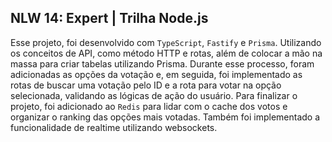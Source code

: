 ## NLW 14: Expert | Trilha Node.js

 Esse projeto, foi desenvolvido com `TypeScript`, `Fastify` e `Prisma`. Utilizando os conceitos de API, como método HTTP e rotas,
  além de colocar a mão na massa para criar tabelas utilizando Prisma. Durante esse processo, foram adicionadas as opções da votação e, em seguida, foi implementado as rotas de buscar uma votação pelo ID e
  a rota para votar na opção selecionada, validando as lógicas de ação do usuário. Para finalizar o projeto, foi adicionado ao `Redis` para lidar com o cache dos votos e organizar o ranking das opções mais votadas. Também foi implementado a funcionalidade de realtime utilizando websockets.
